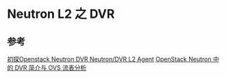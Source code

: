 # Neutron L2 之 DVR




## 参考

[ 初探Openstack Neutron DVR ](http://blog.csdn.net/matt_mao/article/details/39180135)
[Neutron/DVR L2 Agent](https://wiki.openstack.org/wiki/Neutron/DVR_L2_Agent)
[OpenStack Neutron 中的 DVR 简介与 OVS 流表分析](https://www.ibm.com/developerworks/cn/cloud/library/1509_xuwei_dvr/)